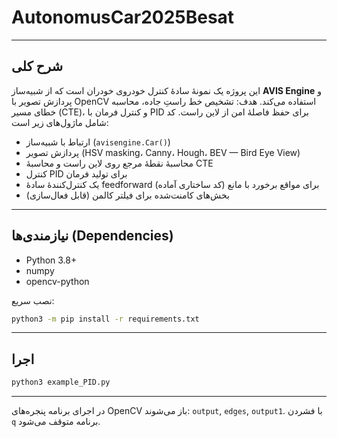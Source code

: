 # AutonomusCar2025Besat

---
## شرح کلی

این پروژه یک نمونهٔ سادهٔ کنترل خودروی خودران است که از شبیه‌ساز **AVIS Engine** و پردازش تصویر با OpenCV استفاده می‌کند. هدف: تشخیص خط راستِ جاده، محاسبه خطای مسیر (CTE)، و کنترل فرمان با PID برای حفظ فاصلهٔ امن از لاین راست. کد شامل ماژول‌های زیر است:

* ارتباط با شبیه‌ساز (`avisengine.Car()`)
* پردازش تصویر (HSV masking، Canny، Hough، BEV — Bird Eye View)
* محاسبهٔ نقطهٔ مرجع روی لاین راست و محاسبهٔ CTE
* کنترل PID برای تولید فرمان
* یک کنترل‌کنندهٔ سادهٔ feedforward برای مواقع برخورد با مانع (کد ساختاری آماده)
* بخش‌های کامنت‌شده برای فیلتر کالمن (قابل فعال‌سازی)

---

## نیازمندی‌ها (Dependencies)

* Python 3.8+
* numpy
* opencv-python

نصب سریع:

```bash
python3 -m pip install -r requirements.txt
```

---

## اجرا
```bash
python3 example_PID.py
```
---

در اجرای برنامه پنجره‌های OpenCV باز می‌شوند: `output`, `edges`, `output1`. با فشردن `q` برنامه متوقف می‌شود.






